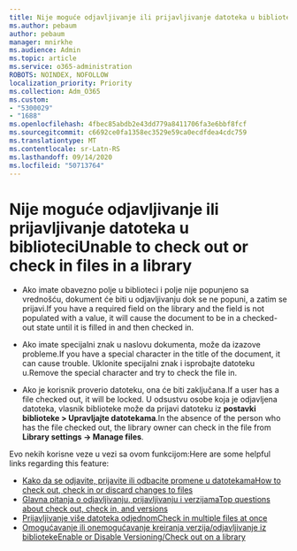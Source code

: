 ```yaml
---
title: Nije moguće odjavljivanje ili prijavljivanje datoteka u biblioteci
ms.author: pebaum
author: pebaum
manager: mnirkhe
ms.audience: Admin
ms.topic: article
ms.service: o365-administration
ROBOTS: NOINDEX, NOFOLLOW
localization_priority: Priority
ms.collection: Adm_O365
ms.custom:
- "5300029"
- "1688"
ms.openlocfilehash: 4fbec85abdb2e43dd779a8411706fa3e6bbf8fcf
ms.sourcegitcommit: c6692ce0fa1358ec3529e59ca0ecdfdea4cdc759
ms.translationtype: MT
ms.contentlocale: sr-Latn-RS
ms.lasthandoff: 09/14/2020
ms.locfileid: "50713764"
---
```

# <a name="unable-to-check-out-or-check-in-files-in-a-library"></a><span data-ttu-id="060d7-102">Nije moguće odjavljivanje ili prijavljivanje datoteka u biblioteci</span><span class="sxs-lookup"><span data-stu-id="060d7-102">Unable to check out or check in files in a library</span></span>

- <span data-ttu-id="060d7-103">Ako imate obavezno polje u biblioteci i polje nije popunjeno sa vrednošću, dokument će biti u odjavljivanju dok se ne popuni, a zatim se prijavi.</span><span class="sxs-lookup"><span data-stu-id="060d7-103">If you have a required field on the library and the field is not populated with a value, it will cause the document to be in a checked-out state until it is filled in and then checked in.</span></span>

- <span data-ttu-id="060d7-104">Ako imate specijalni znak u naslovu dokumenta, može da izazove probleme.</span><span class="sxs-lookup"><span data-stu-id="060d7-104">If you have a special character in the title of the document, it can cause trouble.</span></span> <span data-ttu-id="060d7-105">Uklonite specijalni znak i isprobajte datoteku u.</span><span class="sxs-lookup"><span data-stu-id="060d7-105">Remove the special character and try to check the file in.</span></span>

- <span data-ttu-id="060d7-106">Ako je korisnik proverio datoteku, ona će biti zaključana.</span><span class="sxs-lookup"><span data-stu-id="060d7-106">If a user has a file checked out, it will be locked.</span></span>  <span data-ttu-id="060d7-107">U odsustvu osobe koja je odjavljena datoteka, vlasnik biblioteke može da prijavi datoteku iz **postavki biblioteke > Upravljajte datotekama**.</span><span class="sxs-lookup"><span data-stu-id="060d7-107">In the absence of the person who has the file checked out, the library owner can check in the file from **Library settings -> Manage files**.</span></span>

<span data-ttu-id="060d7-108">Evo nekih korisne veze u vezi sa ovom funkcijom:</span><span class="sxs-lookup"><span data-stu-id="060d7-108">Here are some helpful links regarding this feature:</span></span>

- [<span data-ttu-id="060d7-109">Kako da se odjavite, prijavite ili odbacite promene u datotekama</span><span class="sxs-lookup"><span data-stu-id="060d7-109">How to check out, check in or discard changes to files</span></span>](https://support.office.com/article/check-out-check-in-or-discard-changes-to-files-in-a-library-7e2c12a9-a874-4393-9511-1378a700f6de)
- [<span data-ttu-id="060d7-110">Glavna pitanja o odjavljivanju, prijavljivanju i verzijama</span><span class="sxs-lookup"><span data-stu-id="060d7-110">Top questions about check out, check in, and versions</span></span>](https://support.office.com/article/Top-questions-about-check-out-check-in-and-versions-7E941339-E972-4C7A-A79A-80A1FCF84076)
- [<span data-ttu-id="060d7-111">Prijavljivanje više datoteka odjednom</span><span class="sxs-lookup"><span data-stu-id="060d7-111">Check in multiple files at once</span></span>](https://support.office.com/article/check-out-check-in-or-discard-changes-to-files-in-a-library-7e2c12a9-a874-4393-9511-1378a700f6de)
- [<span data-ttu-id="060d7-112">Omogućavanje ili onemogućavanje kreiranja verzija/odjavljivanje iz biblioteke</span><span class="sxs-lookup"><span data-stu-id="060d7-112">Enable or Disable Versioning/Check out on a library</span></span>](https://support.office.com/article/enable-and-configure-versioning-for-a-list-or-library-1555d642-23ee-446a-990a-bcab618c7a37)
